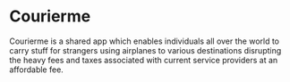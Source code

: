 # Courierme
Courierme is a shared app which enables individuals all over the world to carry stuff for strangers using airplanes to various destinations disrupting the heavy fees and taxes associated with current service providers at an affordable fee.
